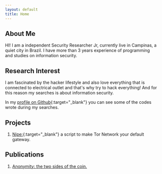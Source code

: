 ```yaml
---
layout: default
title: Home
---
```


## About Me

HI! I am a independent Security Researcher Jr, currently live in Campinas,
a quiet city in Brazil. I have more than 3 years experience of programming and
studies on information security.

## Research Interest

I am fascinated by the hacker lifestyle and also love everything that is connected to
electrical outlet and that's why try to hack everything!
And for this reason my searches is about information security.

In my [profile on Github](https://github.com/GouveaHeitor){:target="_blank"} you can see
some of the codes wrote during my searches.

## Projects

1. [Nipe:](https://github.com/GouveaHeitor/nipe){:target="_blank"} a script to make Tor Network your default gateway.

## Publications

1. [Anonymity: the two sides of the coin.](/publications/anonymity-the-two-sides-of-the-coin.pdf)
